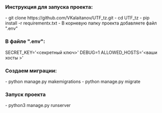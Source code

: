 <h3>Инструкция для запуска проекта:</h3>
 - git clone https://github.com/VKalaitanov/UTF_tz.git
 - cd UTF_tz
 - pip install -r requirementx.txt
 - В корневую папку проекта добавляете файл ".env"
 
<h3>В файле ".env": </h3>
SECRET_KEY='<секретный ключ>'
DEBUG=1
ALLOWED_HOSTS='<ваши хосты >'

<h3>Создаем миграции:</h3>
 - python manage.py makemigrations
 - python manage.py migrate

<h3>Запуск проекта</h3>
 - python3 manage.py runserver


